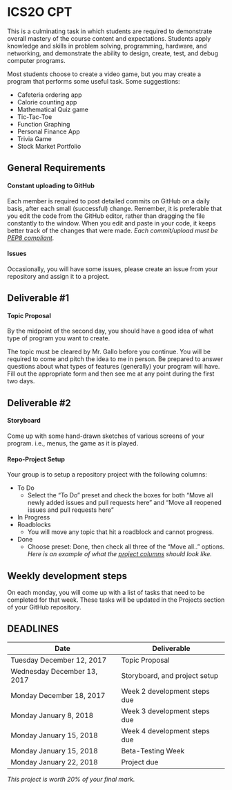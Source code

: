 # ICS2O CPT

This is a culminating task in which students are required to demonstrate overall mastery of the course content and expectations. Students apply knowledge and skills in problem solving, programming, hardware, and networking, and demonstrate the ability to design, create, test, and debug computer programs.   

Most students choose to create a video game, but you may create a program that performs some useful task. Some suggestions:
- Cafeteria ordering app
- Calorie counting app 
- Mathematical Quiz game
- Tic-Tac-Toe
- Function Graphing
- Personal Finance App
- Trivia Game
- Stock Market Portfolio

## General Requirements
#### Constant uploading to GitHub
Each member is required to post detailed commits on GitHub on a daily basis, after each small (successful) change. Remember, it is preferable that you edit the code from the GitHub editor, rather than dragging the file constantly to the window. When you edit and paste in your code, it keeps better track of the changes that were made.
*Each commit/upload must be [PEP8 compliant](http://pep8online.com/).*

#### Issues
Occasionally, you will have some issues, please create an issue from your repository and assign it to a project.

## Deliverable #1
#### Topic Proposal
By the midpoint of the second day, you should have a good idea of what type of program you want to create.

The topic must be cleared by Mr. Gallo before you continue. You will be required to come and pitch the idea to me in person. Be prepared to answer questions about what types of features (generally) your program will have. Fill out the appropriate form and then see me at any point during the first two days.

## Deliverable #2
#### Storyboard
Come up with some hand-drawn sketches of various screens of your program. i.e., menus, the game as it is played.

#### Repo-Project Setup
Your group is to setup a repository project with the following columns:
- To Do
  - Select the “To Do” preset and check the boxes for both “Move all newly added issues and pull requests here” and “Move all reopened issues and pull requests here”
- In Progress
- Roadblocks
  - You will move any topic that hit a roadblock and cannot progress.
- Done
  - Choose preset: Done, then check all three of the “Move all..” options.
*Here is an example of what the [project columns](https://github.com/MrGallo/CPT-ICS2O/projects/1) should look like.*

## Weekly development steps
On each monday, you will come up with a list of tasks that need to be completed for that week. These tasks will be updated in the Projects section of your GitHub repository.


## DEADLINES

Date | Deliverable
---- | --------
Tuesday December 12, 2017 | Topic Proposal
Wednesday December 13, 2017 | Storyboard, and project setup
Monday December 18, 2017 | Week 2 development steps due
Monday January 8, 2018 | Week 3 development steps due
Monday January 15, 2018 | Week 4 development steps due
Monday January 15, 2018 | Beta-Testing Week
Monday January 22, 2018 | Project due

*This project is worth 20% of your final mark.*
